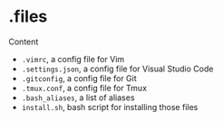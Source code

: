 # .files

Content
 - `.vimrc`, a config file for Vim
 - `.settings.json`, a config file for Visual Studio Code
 - `.gitconfig`, a config file for Git
 - `.tmux.conf`, a config file for Tmux
 - `.bash_aliases`, a list of aliases
 - `install.sh`, bash script for installing those files
